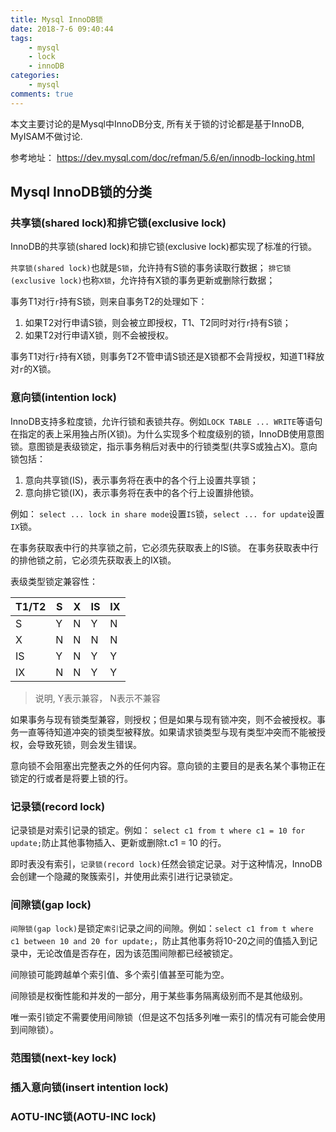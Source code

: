 ```yaml
---
title: Mysql InnoDB锁
date: 2018-7-6 09:40:44
tags:
    - mysql
    - lock
    - innoDB
categories:
    - mysql
comments: true
---
```

本文主要讨论的是Mysql中InnoDB分支, 所有关于锁的讨论都是基于InnoDB, MyISAM不做讨论.

参考地址： https://dev.mysql.com/doc/refman/5.6/en/innodb-locking.html
<!-- more -->
## Mysql InnoDB锁的分类
### 共享锁(shared lock)和排它锁(exclusive lock)

InnoDB的共享锁(shared lock)和排它锁(exclusive lock)都实现了标准的行锁。

`共享锁(shared lock)`也就是`S锁`，允许持有S锁的事务读取行数据；
`排它锁(exclusive lock)`也称`X锁`，允许持有X锁的事务更新或删除行数据；

事务T1对行`r`持有S锁，则来自事务T2的处理如下：
1. 如果T2对行申请S锁，则会被立即授权，T1、T2同时对行`r`持有S锁；
2. 如果T2对行申请X锁，则不会被授权。

事务T1对行`r`持有X锁，则事务T2不管申请S锁还是X锁都不会背授权，知道T1释放对`r`的X锁。

### 意向锁(intention lock)

InnoDB支持多粒度锁，允许行锁和表锁共存。例如`LOCK TABLE ... WRITE`等语句在指定的表上采用独占所(X锁)。为什么实现多个粒度级别的锁，InnoDB使用意图锁。意图锁是表级锁定，指示事务稍后对表中的行锁类型(共享S或独占X)。意向锁包括：
1. 意向共享锁(IS)，表示事务将在表中的各个行上设置共享锁；
2. 意向排它锁(IX)，表示事务将在表中的各个行上设置排他锁。

例如： `select ... lock in share mode`设置`IS`锁，`select ... for update`设置`IX`锁。

在事务获取表中行的共享锁之前，它必须先获取表上的IS锁。
在事务获取表中行的排他锁之前，它必须先获取表上的IX锁。

表级类型锁定兼容性：

|T1/T2|  S  |  X  |  IS  |  IX  |
| --- | --- | --- | ---  |  --- |
|  S  |  Y  |  N  |  Y   |   N  |
|  X  |  N  |  N  |  N   |   N  |
|  IS |  Y  |  N  |  Y   |   Y  |
|  IX |  N  |  N  |  Y   |   Y  |

> 说明, Y表示兼容， N表示不兼容

如果事务与现有锁类型兼容，则授权；但是如果与现有锁冲突，则不会被授权。事务一直等待知道冲突的锁类型被释放。如果请求锁类型与现有类型冲突而不能被授权，会导致死锁，则会发生错误。

意向锁不会阻塞出完整表之外的任何内容。意向锁的主要目的是表名某个事物正在锁定的行或者是将要上锁的行。

### 记录锁(record lock)

记录锁是对索引记录的锁定。例如： `select c1 from t where c1 = 10 for update;`防止其他事物插入、更新或删除t.c1 = 10 的行。

即时表没有索引，`记录锁(record lock)`任然会锁定记录。对于这种情况，InnoDB会创建一个隐藏的聚簇索引，并使用此索引进行记录锁定。

### 间隙锁(gap lock)

`间隙锁(gap lock)`是锁定`索引`记录之间的间隙。例如：`select c1 from t where c1 between 10 and 20 for update;`，防止其他事务将10-20之间的值插入到记录中，无论改值是否存在，因为该范围间隙都已经被锁定。

间隙锁可能跨越单个索引值、多个索引值甚至可能为空。

间隙锁是权衡性能和并发的一部分，用于某些事务隔离级别而不是其他级别。

唯一索引锁定不需要使用间隙锁（但是这不包括多列唯一索引的情况有可能会使用到间隙锁）。

### 范围锁(next-key lock)

### 插入意向锁(insert intention lock)

### AOTU-INC锁(AOTU-INC lock)
